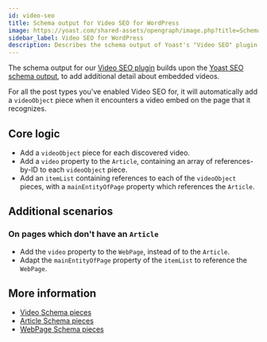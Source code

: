 ```yaml
---
id: video-seo
title: Schema output for Video SEO for WordPress
image: https://yoast.com/shared-assets/opengraph/image.php?title=Schema%20output%20for%20Video%20SEO%20for%20WordPress
sidebar_label: Video SEO for WordPress
description: Describes the schema output of Yoast's "Video SEO" plugin for WordPress.
---
```

The schema output for our [Video SEO plugin](https://yoast.com/wordpress/plugins/video-seo/) builds upon the [Yoast SEO schema output](yoast-seo.md), to add additional detail about embedded videos.

For all the post types you've enabled Video SEO for, it will automatically add a  `videoObject`  piece when it encounters a video embed on the page that it recognizes.

## Core logic
* Add a `videoObject` piece for each discovered video.
* Add a `video` property to the `Article`, containing an array of references-by-ID to each `videoObject` piece.
* Add an `itemList` containing references to each of the `videoObject` pieces, with a `mainEntityOfPage` property which references the `Article`.

## Additional scenarios

### On pages which don't have an `Article`
* Add the `video` property to the `WebPage`, instead of to the `Article`.
* Adapt the `mainEntityOfPage` property of the `itemList` to reference the `WebPage`.

## More information
* [Video Schema pieces](../pieces/video.md)
* [Article Schema pieces](../pieces/article.md)
* [WebPage Schema pieces](../pieces/webpage.md)

